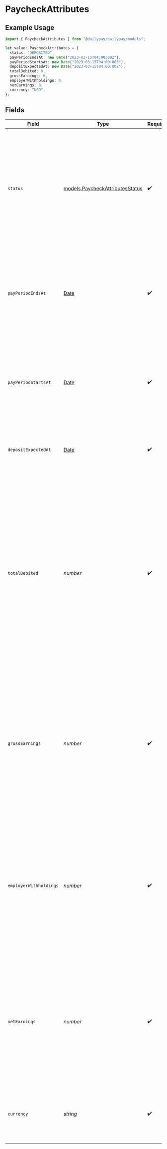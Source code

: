 # PaycheckAttributes

## Example Usage

```typescript
import { PaycheckAttributes } from "@dailypay/dailypay/models";

let value: PaycheckAttributes = {
  status: "DEPOSITED",
  payPeriodEndsAt: new Date("2023-03-15T04:00:00Z"),
  payPeriodStartsAt: new Date("2023-03-15T04:00:00Z"),
  depositExpectedAt: new Date("2023-03-15T04:00:00Z"),
  totalDebited: 0,
  grossEarnings: 0,
  employerWithholdings: 0,
  netEarnings: 0,
  currency: "USD",
};
```

## Fields

| Field                                                                                                                                                                                                                                                                                                                                                                                         | Type                                                                                                                                                                                                                                                                                                                                                                                          | Required                                                                                                                                                                                                                                                                                                                                                                                      | Description                                                                                                                                                                                                                                                                                                                                                                                   | Example                                                                                                                                                                                                                                                                                                                                                                                       |
| --------------------------------------------------------------------------------------------------------------------------------------------------------------------------------------------------------------------------------------------------------------------------------------------------------------------------------------------------------------------------------------------- | --------------------------------------------------------------------------------------------------------------------------------------------------------------------------------------------------------------------------------------------------------------------------------------------------------------------------------------------------------------------------------------------- | --------------------------------------------------------------------------------------------------------------------------------------------------------------------------------------------------------------------------------------------------------------------------------------------------------------------------------------------------------------------------------------------- | --------------------------------------------------------------------------------------------------------------------------------------------------------------------------------------------------------------------------------------------------------------------------------------------------------------------------------------------------------------------------------------------- | --------------------------------------------------------------------------------------------------------------------------------------------------------------------------------------------------------------------------------------------------------------------------------------------------------------------------------------------------------------------------------------------- |
| `status`                                                                                                                                                                                                                                                                                                                                                                                      | [models.PaycheckAttributesStatus](../models/paycheckattributesstatus.md)                                                                                                                                                                                                                                                                                                                      | :heavy_check_mark:                                                                                                                                                                                                                                                                                                                                                                            | A paycheck expected for an open pay period will have the status ESTIMATED. At the end of the pay period, the paycheck will begin PROCESSING. When it is sent, it will become IN_TRANSIT. Finally, once deposited in an account it will have the status DEPOSITED.                                                                                                                             |                                                                                                                                                                                                                                                                                                                                                                                               |
| `payPeriodEndsAt`                                                                                                                                                                                                                                                                                                                                                                             | [Date](https://developer.mozilla.org/en-US/docs/Web/JavaScript/Reference/Global_Objects/Date)                                                                                                                                                                                                                                                                                                 | :heavy_check_mark:                                                                                                                                                                                                                                                                                                                                                                            | An ISO 8601 timestamp denoting the ending day of a paycheck's pay period. For example, a pay period that ends during the day of March 15 will have a value of 2023-03-15T04:00:00Z.                                                                                                                                                                                                           | 2023-03-15T04:00:00Z                                                                                                                                                                                                                                                                                                                                                                          |
| `payPeriodStartsAt`                                                                                                                                                                                                                                                                                                                                                                           | [Date](https://developer.mozilla.org/en-US/docs/Web/JavaScript/Reference/Global_Objects/Date)                                                                                                                                                                                                                                                                                                 | :heavy_check_mark:                                                                                                                                                                                                                                                                                                                                                                            | An ISO 8601 timestamp denoting the first day of a paycheck's pay period. For example, a pay period that starts during the day of March 15 will have a value of 2023-03-15T04:00:00Z.                                                                                                                                                                                                          | 2023-03-15T04:00:00Z                                                                                                                                                                                                                                                                                                                                                                          |
| `depositExpectedAt`                                                                                                                                                                                                                                                                                                                                                                           | [Date](https://developer.mozilla.org/en-US/docs/Web/JavaScript/Reference/Global_Objects/Date)                                                                                                                                                                                                                                                                                                 | :heavy_check_mark:                                                                                                                                                                                                                                                                                                                                                                            | An ISO 8601 timestamp denoting the day the paycheck is scheduled to be delivered.                                                                                                                                                                                                                                                                                                             | 2023-03-15T04:00:00Z                                                                                                                                                                                                                                                                                                                                                                          |
| `totalDebited`                                                                                                                                                                                                                                                                                                                                                                                | *number*                                                                                                                                                                                                                                                                                                                                                                                      | :heavy_check_mark:                                                                                                                                                                                                                                                                                                                                                                            | The amount debited and settled from this paycheck prior to the end of the pay period. Debits are settled during a pay period in order to cover withdrawals from an earnings balance account. This amount is given as a monetary quantity expressed in units of the lowest denomination in the associated currency. For example, { total_debited: 7050 } with currency USD resolves to $70.50. | 0                                                                                                                                                                                                                                                                                                                                                                                             |
| `grossEarnings`                                                                                                                                                                                                                                                                                                                                                                               | *number*                                                                                                                                                                                                                                                                                                                                                                                      | :heavy_check_mark:                                                                                                                                                                                                                                                                                                                                                                            | The total earnings for this paycheck before any deductions are applied. This amount is given as a monetary quantity expressed in units of the lowest denomination in the associated currency. For example, { gross_earnings: 55370 } with currency USD resolves to $553.70                                                                                                                    | 0                                                                                                                                                                                                                                                                                                                                                                                             |
| `employerWithholdings`                                                                                                                                                                                                                                                                                                                                                                        | *number*                                                                                                                                                                                                                                                                                                                                                                                      | :heavy_check_mark:                                                                                                                                                                                                                                                                                                                                                                            | The amount withheld from this paycheck by the employer, usually for taxes. This amount is given as a monetary quantity expressed in units of the lowest denomination in the associated currency. For example, { withholdings: 5000 } with currency USD resolves to $50.00.                                                                                                                    | 0                                                                                                                                                                                                                                                                                                                                                                                             |
| `netEarnings`                                                                                                                                                                                                                                                                                                                                                                                 | *number*                                                                                                                                                                                                                                                                                                                                                                                      | :heavy_check_mark:                                                                                                                                                                                                                                                                                                                                                                            | The net earnings for the paycheck once settled given in a monetary quantity expressed in units of the lowest denomination in the associated currency. For example, { earnings: 50370 } with currency USD resolves to $503.70.                                                                                                                                                                 | 0                                                                                                                                                                                                                                                                                                                                                                                             |
| `currency`                                                                                                                                                                                                                                                                                                                                                                                    | *string*                                                                                                                                                                                                                                                                                                                                                                                      | :heavy_check_mark:                                                                                                                                                                                                                                                                                                                                                                            | A three-letter ISO 4217 currency code. For example, `USD` for US Dollars, `EUR` for Euros, or `JPY` for Japanese Yen.                                                                                                                                                                                                                                                                         | USD                                                                                                                                                                                                                                                                                                                                                                                           |